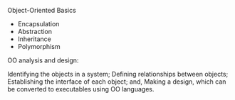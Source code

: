 Object-Oriented Basics

- Encapsulation
- Abstraction
- Inheritance
- Polymorphism

OO analysis and design:

Identifying the objects in a system;
Defining relationships between objects;
Establishing the interface of each object; and,
Making a design, which can be converted to executables using OO languages.
